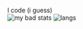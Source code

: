 I code (i guess)
<br>
![my bad stats](https://github-readme-stats.vercel.app/api?username=jenca-adam&show_icons=true&theme=radical)
![langs](https://github-readme-stats.vercel.app/api/top-langs/?username=jenca-adam&layout=compact&langs_count=8&exclude_repo=awiki&theme=radical)
<!--
**jenca-adam/jenca-adam** is a ✨ _special_ ✨ repository because its `README.md` (this file) appears on your GitHub profile.

Here are some ideas to get you started:

- 🔭 I’m currently working on ...
- 🌱 I’m currently learning ...
- 👯 I’m looking to collaborate on ...
- 🤔 I’m looking for help with ...
- 💬 Ask me about ...
- 📫 How to reach me: ...
- 😄 Pronouns: ...
- ⚡ Fun fact: ...
-->
